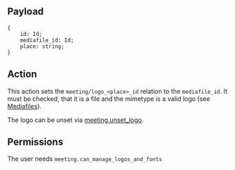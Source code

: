 ## Payload
```
{
    id: Id;
    mediafile_id: Id;
    place: string;
}
```

## Action
This action sets the `meeting/logo_<place>_id` relation to the `mediafile_id`. It must be checked, that it is a file and the mimetype is a valid logo (see [Mediafiles](https://github.com/OpenSlides/OpenSlides/wiki/Mediafiles)).

The logo can be unset via [meeting.unset_logo](meeting.unset_logo.md).

## Permissions
The user needs `meeting.can_manage_logos_and_fonts`
